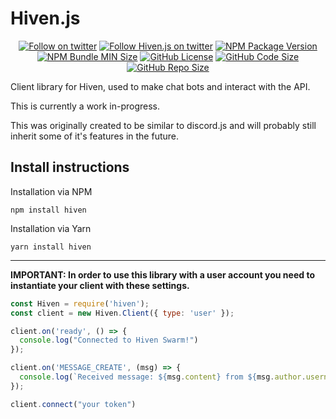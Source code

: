 # Hiven.js

<p align="center">
  <a href="https://twitter.com/dustinrouillard"><img src="https://img.shields.io/twitter/follow/dustinrouillard.svg?label=Follow" alt="Follow on twitter"></a>
  <a href="https://twitter.com/hivenjs"><img src="https://img.shields.io/twitter/follow/hivenjs.svg?label=Hiven.js+Twitter" alt="Follow Hiven.js on twitter"></a> 
  <a href="https://npmjs.com/hiven"><img src="https://img.shields.io/npm/v/hiven.svg" alt="NPM Package Version"></a>
  <a href="https://npmjs.com/hiven"><img src="https://img.shields.io/bundlephobia/min/hiven.svg" alt="NPM Bundle MIN Size"></a>
  <a href="https://github.com/hivenapp/hiven.js"><img src="https://img.shields.io/github/license/hivenapp/hiven.js.svg" alt="GitHub License"></a>
  <a href="https://github.com/hivenapp/hiven.js"><img src="https://img.shields.io/github/languages/code-size/hivenapp/hiven.js.svg" alt="GitHub Code Size"></a>
  <a href="https://github.com/hivenapp/hiven.js"><img src="https://img.shields.io/github/repo-size/hivenapp/hiven.js.svg" alt="GitHub Repo Size"></a>
</p>

Client library for Hiven, used to make chat bots and interact with the API.

This is currently a work in-progress.

This was originally created to be similar to discord.js and will probably still inherit some of it's features in the future.

## Install instructions

Installation via NPM

`npm install hiven`

Installation via Yarn

`yarn install hiven`

---

**IMPORTANT: In order to use this library with a user account you need to instantiate your client with these settings.**

```js
const Hiven = require('hiven');
const client = new Hiven.Client({ type: 'user' });

client.on('ready', () => {
  console.log("Connected to Hiven Swarm!")
});

client.on('MESSAGE_CREATE', (msg) => {
  console.log(`Received message: ${msg.content} from ${msg.author.username}`)
});

client.connect("your token")
```

